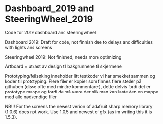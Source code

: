 # Dashboard_2019 and SteeringWheel_2019

Code for 2019 dashboard and steeringwheel

Dashboard 2019: Draft for code, not finnish due to delays and difficulties with lights and screens

Steeringwheel 2019: Not finished, needs more optimizing

Artboard = utkast av design til bakgrunnene til skjermene

Prototyping/feilsøking inneholder litt testkoder vi har smekket sammen og koder til prototyping. Flere filer er kopier som finnes flere steder på githuben (disse ofte med mindre kommentarer), dette delvis fordi det er prototype mappe og fordi de må være der slik man kan laste den en mappe med alle nødvendige filer


NB!!! For the screens the newest verion of adafruit sharp memory library (1.0.6) does not work. Use 1.0.5 and newest of gfx (as im writing this it is 1.5.3).
